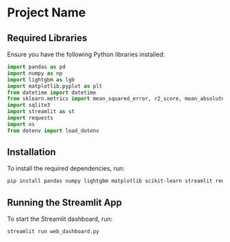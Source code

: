 # Project Name

## Required Libraries

Ensure you have the following Python libraries installed:

```python
import pandas as pd
import numpy as np
import lightgbm as lgb
import matplotlib.pyplot as plt
from datetime import datetime
from sklearn.metrics import mean_squared_error, r2_score, mean_absolute_percentage_error
import sqlite3
import streamlit as st
import requests
import os
from dotenv import load_dotenv
```

## Installation

To install the required dependencies, run:

```bash
pip install pandas numpy lightgbm matplotlib scikit-learn streamlit requests python-dotenv
```

## Running the Streamlit App

To start the Streamlit dashboard, run:

```bash
streamlit run web_dashboard.py
```

